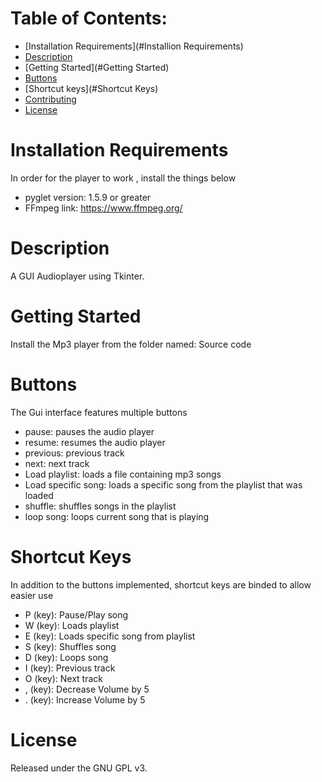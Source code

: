 # Table of Contents:
 - [Installation Requirements](#Installion Requirements)
 - [Description](#Description)
 - [Getting Started](#Getting Started)
 - [Buttons](#Buttons)
 - [Shortcut keys](#Shortcut Keys)
 - [Contributing](#Contributing)
 - [License](#Liscense)
 
# Installation Requirements
In order for the player to work , install the things below
   * pyglet version: 1.5.9 or greater
   * FFmpeg link: https://www.ffmpeg.org/

# Description
  A GUI Audioplayer using Tkinter.
 
# Getting Started
  Install the Mp3 player from the folder named: Source code

# Buttons
  The Gui interface features multiple buttons
  * pause: pauses the audio player
  * resume: resumes the audio player
  * previous: previous track
  * next: next track
  * Load playlist: loads a file containing mp3 songs
  * Load specific song: loads a specific song from the playlist that was loaded
  * shuffle: shuffles songs in the playlist
  * loop song: loops current song that is playing
  
# Shortcut Keys
  In addition to the buttons implemented, shortcut keys are binded to allow easier use
  * P (key): Pause/Play song
  * W (key): Loads playlist
  * E (key): Loads specific song from playlist 
  * S (key): Shuffles song
  * D (key): Loops song
  * I (key): Previous track
  * O (key): Next track
  * , (key): Decrease Volume by 5
  * . (key): Increase Volume by 5
  

# License
  Released under the GNU GPL v3.
